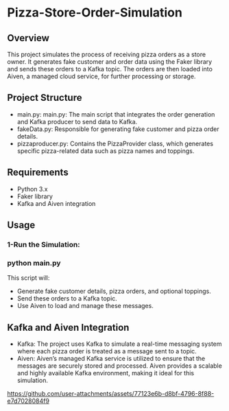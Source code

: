 # Pizza-Store-Order-Simulation
## Overview
This project simulates the process of receiving pizza orders as a store owner. It generates fake customer and order data using the Faker library and sends these orders to a Kafka topic. The orders are then loaded into Aiven, a managed cloud service, for further processing or storage.
## Project Structure
* main.py: main.py: The main script that integrates the order generation and Kafka producer to send data to Kafka.
* fakeData.py: Responsible for generating fake customer and pizza order details.
* pizzaproducer.py: Contains the PizzaProvider class, which generates specific pizza-related data such as pizza names and toppings.
## Requirements
* Python 3.x
* Faker library
* Kafka and Aiven integration
## Usage
### 1-Run the Simulation:
### python main.py
This script will:
* Generate fake customer details, pizza orders, and optional toppings.
* Send these orders to a Kafka topic.
* Use Aiven to load and manage these messages.
## Kafka and Aiven Integration
* Kafka: The project uses Kafka to simulate a real-time messaging system where each pizza order is treated as a message sent to a topic.
* Aiven: Aiven’s managed Kafka service is utilized to ensure that the messages are securely stored and processed. Aiven provides a scalable and highly available Kafka environment, making it ideal for this simulation.

https://github.com/user-attachments/assets/77123e6b-d8bf-4796-8f88-e7d7028084f9

